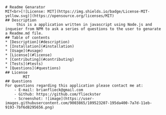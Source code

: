 
    # Readme Genarator
    MIT<br>[![License: MIT](https://img.shields.io/badge/License-MIT-yellow.svg)](https://opensource.org/licenses/MIT)
    ## Description 
         this is a application written in javascript using Node.js and inqueier from NPM to ask a series of questions to the user to genarate a Readme.md file. 
    ## Table of contents
    * [Description](#description)
    * [Installation](#installation)
    * [Usage](#usage)
    * [License](#license)
    * [Contributing](#contributing)
    * [Tests](#tests)
    * [Questions](#questions)
    ## License
            MIT
    ## Questions
    For questions regarding this application please contact me at:
        - E-mail: brianflieck@gmail.com
        - Github: https://github.com/flieckster
        - Screenshot: ![image](https://user-images.githubusercontent.com/9003865/109523207-195da400-7a7d-11eb-9193-7bf6d8295656.png)

        